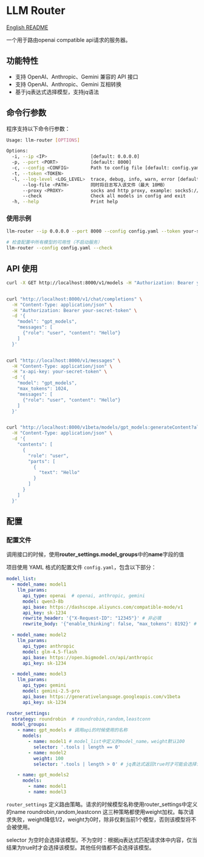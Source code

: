 # LLM Router

[English README](README.md)

一个用于路由openai compatible api请求的服务器。

## 功能特性

- 支持 OpenAI、Anthropic、Gemini 兼容的 API 接口
- 支持 OpenAI、Anthropic、Gemini 互相转换
- 基于jq表达式选择模型，支持jq语法

## 命令行参数

程序支持以下命令行参数：

```bash
Usage: llm-router [OPTIONS]

Options:
  -i, --ip <IP>                [default: 0.0.0.0]
  -p, --port <PORT>            [default: 8000]
  -c, --config <CONFIG>        Path to config file [default: config.yaml]
  -t, --token <TOKEN>
  -l, --log-level <LOG_LEVEL>  trace, debug, info, warn, error [default: warn]
      --log-file <PATH>        同时将日志写入该文件（最大 10MB）
      --proxy <PROXY>          socks and http proxy, example: socks5://192.168.0.2:10080
      --check                  Check all models in config and exit
  -h, --help                   Print help
```

### 使用示例

```bash
llm-router --ip 0.0.0.0 --port 8000 --config config.yaml --token your-secret-token

# 检查配置中所有模型的可用性（不启动服务）
llm-router --config config.yaml --check
```


## API 使用

```bash
curl -X GET http://localhost:8000/v1/models -H "Authorization: Bearer your-secret-token"


curl "http://localhost:8000/v1/chat/completions" \
  -H "Content-Type: application/json" \
  -H "Authorization: Bearer your-secret-token" \
  -d '{
    "model": "gpt_models",
    "messages": [
      {"role": "user", "content": "Hello"}
    ]
  }'


curl "http://localhost:8000/v1/messages" \
  -H "Content-Type: application/json" \
  -H "x-api-key: your-secret-token" \
  -d '{
    "model": "gpt_models",
    "max_tokens": 1024,
    "messages": [
      {"role": "user", "content": "Hello"}
    ]
  }'


curl "http://localhost:8000/v1beta/models/gpt_models:generateContent?alt=sse&key=your-secret-token" \
  -H "Content-Type: application/json" \
  -d '{
    "contents": [
      {
        "role": "user",
        "parts": [
          {
            "text": "Hello"
          }
        ]
      }
    ]
  }'
```


## 配置

### 配置文件

调用接口的时候，使用**router_settings.model_groups**中的**name**字段的值

项目使用 YAML 格式的配置文件 `config.yaml`，包含以下部分：


```yaml
model_list:
  - model_name: model1
    llm_params:
      api_type: openai  # openai, anthropic, gemini
      model: qwen3-8b
      api_base: https://dashscope.aliyuncs.com/compatible-mode/v1
      api_key: sk-1234
      rewrite_header: '{"X-Request-ID": "12345"}' # 非必填
      rewrite_body: '{"enable_thinking": false, "max_tokens": 8192}' # 非必填

  - model_name: model2
    llm_params:
      api_type: anthropic
      model: glm-4.5-flash
      api_base: https://open.bigmodel.cn/api/anthropic
      api_key: sk-1234

  - model_name: model3
    llm_params:
      api_type: gemini
      model: gemini-2.5-pro
      api_base: https://generativelanguage.googleapis.com/v1beta
      api_key: sk-1234

router_settings:
  strategy: roundrobin  # roundrobin,random,leastconn
  model_groups:
    - name: gpt_models # 调用api的时候使用的名称
      models:
        - name: model1 # model_list中定义的model_name。weight默认100
          selector: '.tools | length == 0'
        - name: model2
          weight: 100
          selector: '.tools | length > 0' # jq表达式返回true时才可能会选择该模型，规则参考https://jqlang.org/manual/

    - name: gpt_models2
      models:
        - name: model1
        - name: model3
```

`router_settings` 定义路由策略。请求的时候模型名称使用router_settings中定义的name
roundrobin,random,leastconn 这三种策略都使用weight加权。每次请求失败，weight降低1/2，weight为0时，除非仅剩当前1个模型，否则该模型将不会被使用。

selector 为空时会选择该模型。不为空时：根据jq表达式匹配请求体中内容，仅当结果为true时才会选择该模型。其他任何值都不会选择该模型。
